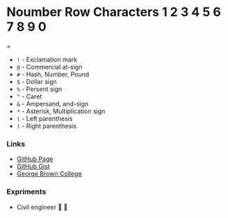 # Noumber Row Characters 1 2 3 4 5 6 7 8 9 0
=
- `!` - Exclamation mark
- `@` - Commercial at-sign
- `#` - Hash, Number, Pound
- `$` - Dollar sign
- `%` - Persent sign
- `^` - Caret
- `&` - Ampersand, and-sign
- `*` - Asterisk, Multiplication sign
- `(` - Left parenthesis
- `)` - Right parenthesis
### Links
- [GitHub Page](https://github.com)
- [GitHub Gist](https://gist.github.com)
- [George Brown College](https://www.georgebrown.ca)
### Expriments 
- Civil engineer :thinking: :thinking:
